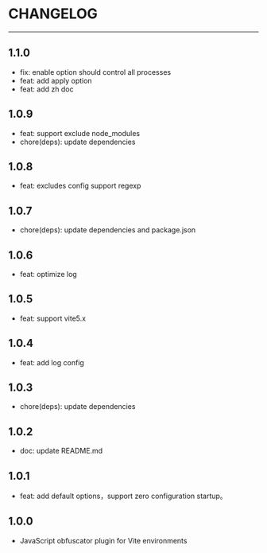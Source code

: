 # CHANGELOG

---

## 1.1.0

* fix: enable option should control all processes
* feat: add apply option
* feat: add zh doc

## 1.0.9

* feat: support exclude node_modules
* chore(deps): update dependencies

## 1.0.8

* feat: excludes config support regexp

## 1.0.7

* chore(deps): update dependencies and package.json

## 1.0.6

* feat: optimize log

## 1.0.5
* feat: support vite5.x

## 1.0.4

* feat: add log config

## 1.0.3

* chore(deps): update dependencies

## 1.0.2

* doc: update README.md

## 1.0.1

* feat: add default options，support zero configuration startup。

## 1.0.0

* JavaScript obfuscator plugin for Vite environments
